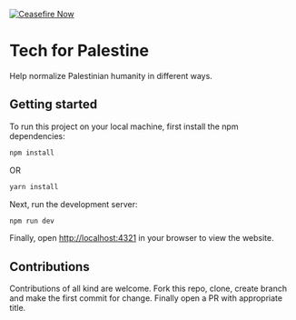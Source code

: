[![Ceasefire Now](https://badge.techforpalestine.org/default)](https://techforpalestine.org/learn-more)

# Tech for Palestine

Help normalize Palestinian humanity in different ways.

## Getting started

To run this project on your local machine, first install the npm dependencies:

```bash
npm install 
```

OR

```bash
yarn install
```

Next, run the development server:

```bash
npm run dev
```

Finally, open [http://localhost:4321](http://localhost:4321) in your browser to view the website.


## Contributions

Contributions of all kind are welcome. Fork this repo, clone, create branch and make the first commit for change. Finally open a PR with appropriate title.
